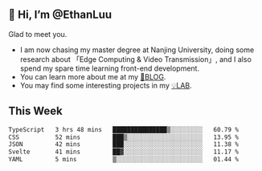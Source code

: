 ## 👋 Hi, I’m @EthanLuu

Glad to meet you.

- I am now chasing my master degree at Nanjing University, doing some research about 「Edge Computing & Video Transmission」, and I also spend my spare time learning front-end development.
- You can learn more about me at my [📝BLOG](https://blog.ethanloo.cn).
- You may find some interesting projects in my [💡LAB](https://lab.ethanloo.cn).

## This Week
<!--START_SECTION:waka-->

```txt
TypeScript   3 hrs 48 mins   ███████████████▒░░░░░░░░░   60.79 %
CSS          52 mins         ███▒░░░░░░░░░░░░░░░░░░░░░   13.95 %
JSON         42 mins         ███░░░░░░░░░░░░░░░░░░░░░░   11.38 %
Svelte       41 mins         ██▓░░░░░░░░░░░░░░░░░░░░░░   11.17 %
YAML         5 mins          ▒░░░░░░░░░░░░░░░░░░░░░░░░   01.44 %
```

<!--END_SECTION:waka-->
